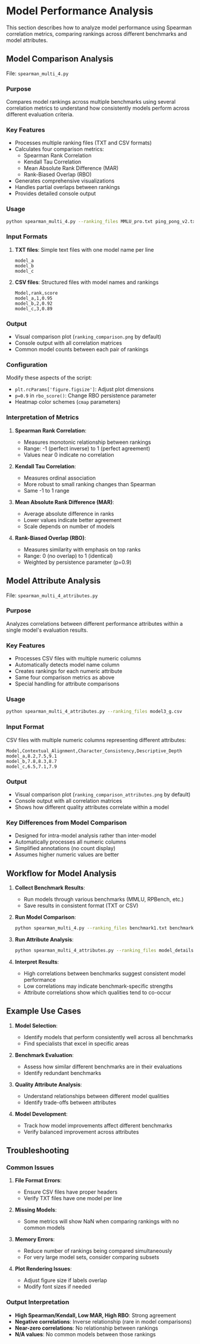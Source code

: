 # Model Performance Analysis

This section describes how to analyze model performance using Spearman correlation metrics, comparing rankings across different benchmarks and model attributes.

## Model Comparison Analysis

File: `spearman_multi_4.py`

### Purpose
Compares model rankings across multiple benchmarks using several correlation metrics to understand how consistently models perform across different evaluation criteria.

### Key Features
- Processes multiple ranking files (TXT and CSV formats)
- Calculates four comparison metrics:
  - Spearman Rank Correlation
  - Kendall Tau Correlation
  - Mean Absolute Rank Difference (MAR)
  - Rank-Biased Overlap (RBO)
- Generates comprehensive visualizations
- Handles partial overlaps between rankings
- Provides detailed console output

### Usage
```bash
python spearman_multi_4.py --ranking_files MMLU_pro.txt ping_pong_v2.txt rpbench.txt lm_arena.txt model1_g.csv model2_g.csv model3_g.csv model4_g.csv
```

### Input Formats
1. **TXT files**: Simple text files with one model name per line
   ```
   model_a
   model_b
   model_c
   ```

2. **CSV files**: Structured files with model names and rankings
   ```
   Model,rank,score
   model_a,1,0.95
   model_b,2,0.92
   model_c,3,0.89
   ```

### Output
- Visual comparison plot (`ranking_comparison.png` by default)
- Console output with all correlation matrices
- Common model counts between each pair of rankings

### Configuration
Modify these aspects of the script:
- `plt.rcParams['figure.figsize']`: Adjust plot dimensions
- `p=0.9` in `rbo_score()`: Change RBO persistence parameter
- Heatmap color schemes (`cmap` parameters)

### Interpretation of Metrics
1. **Spearman Rank Correlation**:
   - Measures monotonic relationship between rankings
   - Range: -1 (perfect inverse) to 1 (perfect agreement)
   - Values near 0 indicate no correlation

2. **Kendall Tau Correlation**:
   - Measures ordinal association
   - More robust to small ranking changes than Spearman
   - Same -1 to 1 range

3. **Mean Absolute Rank Difference (MAR)**:
   - Average absolute difference in ranks
   - Lower values indicate better agreement
   - Scale depends on number of models

4. **Rank-Biased Overlap (RBO)**:
   - Measures similarity with emphasis on top ranks
   - Range: 0 (no overlap) to 1 (identical)
   - Weighted by persistence parameter (p=0.9)

## Model Attribute Analysis

File: `spearman_multi_4_attributes.py`

### Purpose
Analyzes correlations between different performance attributes within a single model's evaluation results.

### Key Features
- Processes CSV files with multiple numeric columns
- Automatically detects model name column
- Creates rankings for each numeric attribute
- Same four comparison metrics as above
- Special handling for attribute comparisons

### Usage
```bash
python spearman_multi_4_attributes.py --ranking_files model3_g.csv
```

### Input Format
CSV files with multiple numeric columns representing different attributes:
```
Model,Contextual_Alignment,Character_Consistency,Descriptive_Depth
model_a,8.2,7.5,9.1
model_b,7.8,8.3,8.7
model_c,6.5,7.1,7.9
```

### Output
- Visual comparison plot (`ranking_comparison_attributes.png` by default)
- Console output with all correlation matrices
- Shows how different quality attributes correlate within a model

### Key Differences from Model Comparison
- Designed for intra-model analysis rather than inter-model
- Automatically processes all numeric columns
- Simplified annotations (no count display)
- Assumes higher numeric values are better

## Workflow for Model Analysis

1. **Collect Benchmark Results**:
   - Run models through various benchmarks (MMLU, RPBench, etc.)
   - Save results in consistent format (TXT or CSV)

2. **Run Model Comparison**:
   ```bash
   python spearman_multi_4.py --ranking_files benchmark1.txt benchmark2.csv model_results.csv
   ```

3. **Run Attribute Analysis**:
   ```bash
   python spearman_multi_4_attributes.py --ranking_files model_details.csv
   ```

4. **Interpret Results**:
   - High correlations between benchmarks suggest consistent model performance
   - Low correlations may indicate benchmark-specific strengths
   - Attribute correlations show which qualities tend to co-occur

## Example Use Cases

1. **Model Selection**:
   - Identify models that perform consistently well across all benchmarks
   - Find specialists that excel in specific areas

2. **Benchmark Evaluation**:
   - Assess how similar different benchmarks are in their evaluations
   - Identify redundant benchmarks

3. **Quality Attribute Analysis**:
   - Understand relationships between different model qualities
   - Identify trade-offs between attributes

4. **Model Development**:
   - Track how model improvements affect different benchmarks
   - Verify balanced improvement across attributes

## Troubleshooting

### Common Issues

1. **File Format Errors**:
   - Ensure CSV files have proper headers
   - Verify TXT files have one model per line

2. **Missing Models**:
   - Some metrics will show NaN when comparing rankings with no common models

3. **Memory Errors**:
   - Reduce number of rankings being compared simultaneously
   - For very large model sets, consider comparing subsets

4. **Plot Rendering Issues**:
   - Adjust figure size if labels overlap
   - Modify font sizes if needed

### Output Interpretation

- **High Spearman/Kendall, Low MAR, High RBO**: Strong agreement
- **Negative correlations**: Inverse relationship (rare in model comparisons)
- **Near-zero correlations**: No relationship between rankings
- **N/A values**: No common models between those rankings